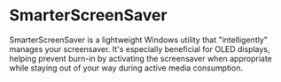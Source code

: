 # SmarterScreenSaver
SmarterScreenSaver is a lightweight Windows utility that "intelligently" manages your screensaver. It's especially beneficial for OLED displays, helping prevent burn-in by activating the screensaver when appropriate while staying out of your way during active media consumption.
